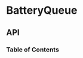 # BatteryQueue

## API

<!-- Generated by documentation.js. Update this documentation by updating the source code. -->

### Table of Contents
